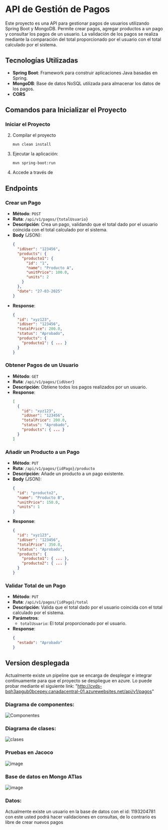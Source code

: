 
# API de Gestión de Pagos

Este proyecto es una API para gestionar pagos de usuarios utilizando Spring Boot y MongoDB. Permite crear pagos, agregar productos a un pago y consultar los pagos de un usuario. La validación de los pagos se realiza mediante la comparación del total proporcionado por el usuario con el total calculado por el sistema.

## Tecnologías Utilizadas

- **Spring Boot**: Framework para construir aplicaciones Java basadas en Spring.
- **MongoDB**: Base de datos NoSQL utilizada para almacenar los datos de los pagos.
- **CORS**
## Comandos para Inicializar el Proyecto

### Iniciar el Proyecto

2. Compilar el proyecto
   ```
   mvn clean install
   ```

3. Ejecutar la aplicación:
   ```
   mvn spring-boot:run
   ```

4. Accede a través de 



## Endpoints
### Crear un Pago

- **Método**: `POST`
- **Ruta**: `/api/v1/pagos/{totalUsuario}`
- **Descripción**: Crea un pago, validando que el total dado por el usuario coincida con el total calculado por el sistema.
- **Body** (JSON):
  ```json
  {
    "idUser": "123456",
    "products": {
      "producto1": {
        "id": "1",
        "name": "Producto A",
        "unitPrice": 100.0,
        "units": 2
      }
    },
    "date": "27-03-2025"
  }
  ```
- **Response**:
  ```json
  {
    "id": "xyz123",
    "idUser": "123456",
    "totalPrice": 200.0,
    "status": "Aprobado",
    "products": {
      "producto1": { ... }
    }
  }
  ```

### Obtener Pagos de un Usuario

- **Método**: `GET`
- **Ruta**: `/api/v1/pagos/{idUser}`
- **Descripción**: Obtiene todos los pagos realizados por un usuario.
- **Response**:
  ```json
  [
    {
      "id": "xyz123",
      "idUser": "123456",
      "totalPrice": 200.0,
      "status": "Aprobado",
      "products": { ... }
    }
  ]
  ```

### Añadir un Producto a un Pago

- **Método**: `PUT`
- **Ruta**: `/api/v1/pagos/{idPago}/producto`
- **Descripción**: Añade un producto a un pago existente.
- **Body** (JSON):
  ```json
  {
    "id": "producto2",
    "name": "Producto B",
    "unitPrice": 150.0,
    "units": 1
  }
  ```
- **Response**:
  ```json
  {
    "id": "xyz123",
    "idUser": "123456",
    "totalPrice": 350.0,
    "status": "Aprobado",
    "products": {
      "producto1": { ... },
      "producto2": { ... }
    }
  }
  ```

### Validar Total de un Pago

- **Método**: `PUT`
- **Ruta**: `/api/v1/pagos/{idPago}/total`
- **Descripción**: Valida que el total dado por el usuario coincida con el total calculado por el sistema.
- **Parámetros**:
  - `totalUsuario`: El total proporcionado por el usuario.
- **Response**:
  ```json
  {
    "estado": "Aprobado"
  }
  ```

## Version desplegada

Actualmente existe un pipeline que se encarga de desplegar e integrar continuamente para que el proyecto se despliegue en azure. Lo puede probar mediante el siguiente link:
  "http://cvds-bqh3apgub0bcepey.canadacentral-01.azurewebsites.net/api/v1/pagos"

### Diagrama de componentes:
![Componentes](https://github.com/user-attachments/assets/03bed2a2-2496-4575-9c70-c3ea28aeb6e1)

### Diagrama de clases:
![clases](https://github.com/user-attachments/assets/9f283927-d082-4805-9381-cc14ab4f5535)


### Pruebas en Jacoco

![image](https://github.com/user-attachments/assets/e7d59637-5e96-4fe6-a454-cf1d564e43e5)

### Base de datos en Mongo ATlas
![image](https://github.com/user-attachments/assets/c946bd4c-0d6d-4ccc-ae8f-3b199b58f557)

### Datos:

Actualmente existe un usuario en la base de datos con el id: 1193204781 con este usted podrá hacer validaciones en consultas, de lo contrario es libre de crear nuevos pagos


